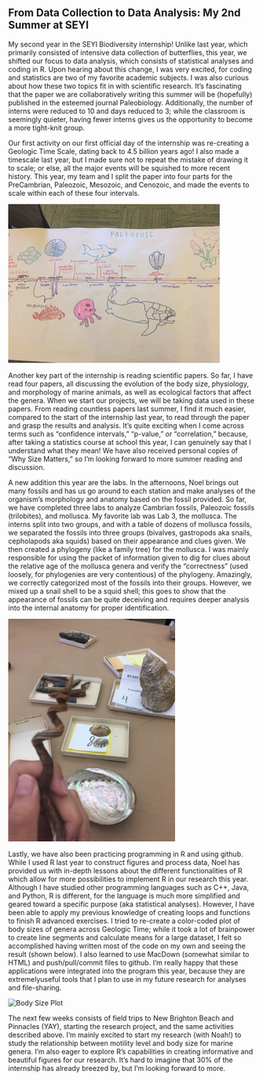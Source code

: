 ## From Data Collection to Data Analysis: My 2nd Summer at SEYI ##

My second year in the SEYI Biodiversity internship! Unlike last year, which primarily consisted of intensive data collection of butterflies, this year, we shifted our focus to data analysis, which consists of statistical analyses and coding in R. Upon hearing about this change, I was very excited, for coding and statistics are two of my favorite academic subjects. I was also curious about how these two topics fit in with scientific research. It’s fascinating that the paper we are collaboratively writing this summer will be (hopefully) published in the esteemed journal Paleobiology. Additionally, the number of interns were reduced to 10 and days reduced to 3; while the classroom is seemingly quieter, having fewer interns gives us the opportunity to become a more tight-knit group.

Our first activity on our first official day of the internship was re-creating a Geologic Time Scale, dating back to 4.5 billion years ago! I also made a timescale last year, but I made sure not to repeat the mistake of drawing it to scale; or else, all the major events will be squished to more recent history.  This year, my team and I split the paper into four parts for the PreCambrian, Paleozoic, Mesozoic, and Cenozoic, and made the events to scale within each of these four intervals. 

![Paleozoic Era for Geologic Time Scale](images/Blog_Geologic_Scale.jpg)

Another key part of the internship is reading scientific papers. So far, I have read four papers, all discussing the evolution of the body size, physiology, and morphology of marine animals, as well as ecological factors that affect the genera. When we start our projects, we will be taking data used in these papers. From reading countless papers last summer, I find it much easier, compared to the start of the internship last year, to read through the paper and grasp the results and analysis. It’s quite exciting when I come across terms such as “confidence intervals,” “p-value,” or “correlation,” because, after taking a statistics course at school this year, I can genuinely say that I understand what they mean! We have also received personal copies of “Why Size Matters,” so I’m looking forward to more summer reading and discussion.

A new addition this year are the labs. In the afternoons, Noel brings out many fossils and has us go around to each station and make analyses of the organism’s morphology and anatomy based on the fossil provided. So far, we have completed three labs to analyze  Cambrian fossils, Paleozoic fossils (trilobites), and mollusca. My favorite lab was Lab 3, the mollusca. The interns split into two groups, and with a table of dozens of mollusca fossils, we separated the fossils into three groups (bivalves, gastropods aka snails, cepholapods aka squids) based on their appearance and clues given. We then created a phylogeny (like a family tree) for the mollusca. I was mainly responsible for using the packet of information given to dig for clues about the relative age of the mollusca genera and verify the “correctness” (used loosely, for phylogenies are very contentious) of the phylogeny. Amazingly, we correctly categorized most of the fossils into their groups. However, we mixed up a snail shell to be a squid shell; this goes to show that the appearance of fossils can be quite deceiving and requires deeper analysis into the internal anatomy for proper identification.   

![Mollusca Lab](images/Blog_Mollusca_Lab.jpg)

Lastly, we have also been practicing programming in R and using github. While I used R last year to construct figures and process data, Noel has provided us with in-depth lessons about the different functionalities of R which allow for more possibilities to implement R in our research this year. Although I have studied other programming languages such as C++, Java, and Python, R is different, for the language is much more simplified and geared toward a specific purpose (aka statistical analyses). However, I have been able to apply my previous knowledge of creating loops and functions to finish R advanced exercises. I tried to re-create a color-coded plot of body sizes of genera across Geologic Time; while it took a lot of brainpower to create line segments and calculate means for a large dataset, I felt so accomplished having written most of the code on my own and seeing the result (shown below). I also learned to use MacDown (somewhat similar to HTML) and push/pull/commit files to github. I’m really happy that these applications were integrated into the program this year, because they are extremelyuseful tools that I plan to use in my future research for analyses and file-sharing.
  
![Body Size Plot](images/Blog_Body_Size_Plot.jpg)
  
The next few weeks consists of field trips to New Brighton Beach and Pinnacles (YAY), starting the research project, and the same activities described above. I’m mainly excited to start my research (with Noah!) to study the relationship between motility level and body size for marine genera. I’m also eager to explore R’s capabilities in creating informative and beautiful figures for our research. It’s hard to imagine that 30% of the internship has already breezed by, but I’m looking forward to more.



